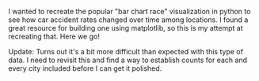 I wanted to recreate the popular "bar chart race" visualization in python to see how car accident rates changed over time among locations. I found a great resource for building one using matplotlib, so this is my attempt at recreating that. Here we go!

Update: Turns out it's a bit more difficult than expected with this type of data. I need to revisit this and find a way to establish counts for each and every city included before I can get it polished. 



